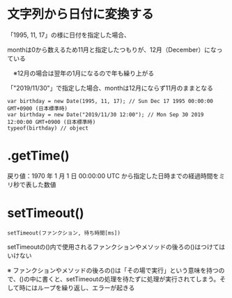 # 文字列から日付に変換する

「1995, 11, 17」の様に日付を指定した場合、

monthは0から数えるため11月と指定したつもりが、12月（December）になっている

　※12月の場合は翌年の1月になるので年も繰り上がる

「"2019/11/30"」で指定した場合、monthは12月にならず11月のままとなる

```
var birthday = new Date(1995, 11, 17); // Sun Dec 17 1995 00:00:00 GMT+0900 (日本標準時)
var birthday = new Date("2019/11/30 12:00"); // Mon Sep 30 2019 12:00:00 GMT+0900 (日本標準時) 
typeof(birthday) // object
```


# .getTime()

戻り値：1970 年 1 月 1 日 00:00:00 UTC から指定した日時までの経過時間をミリ秒で表した数値



# setTimeout()
```
setTimeout(ファンクション, 待ち時間[ms])
```

setTimeoutの()内で使用されるファンクションやメソッドの後ろの()はつけてはいけない

※ ファンクションやメソッドの後ろの()は「その場で実行」という意味を持つので、()の中に書くと、setTimeoutの処理を待たずに処理が実行されてしまう。そして時にはループを繰り返し、エラーが起きる
